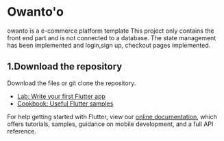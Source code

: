 # Owanto'o

owanto is a e-commerce platform template This project only contains the front end part and is not connected to a
database. The state management has been implemented and login,sign up, checkout pages implemented.

## 1.Download the repository 

 Download the files or git clone the repository.

- [Lab: Write your first Flutter app](https://flutter.dev/docs/get-started/codelab)
- [Cookbook: Useful Flutter samples](https://flutter.dev/docs/cookbook)

For help getting started with Flutter, view our
[online documentation](https://flutter.dev/docs), which offers tutorials,
samples, guidance on mobile development, and a full API reference.
